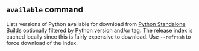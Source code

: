 ## `available` command

Lists versions of Python available for download from
[Python Standalone Builds][python-build-standalone-releases] optionally
filtered by Python version and/or tag. The release index is cached locally
since this is fairly expensive to download. Use `--refresh` to force download
of the index.

[python-build-standalone-releases]: https://github.com/indygreg/python-build-standalone/releases
